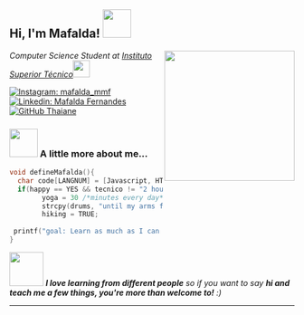 <h2> Hi, I'm Mafalda! <img src="https://media.giphy.com/media/mGcNjsfWAjY5AEZNw6/giphy.gif" width="50"></h2>
<img align='right' src="https://media.giphy.com/media/ieyl9zmCjO4b4t6qoY/giphy.gif" width="230">
<p><em>Computer Science Student at <a href="https://tecnico.ulisboa.pt/en/">Instituto Superior Técnico</a><img src="https://media.giphy.com/media/fYSnHlufseco8Fh93Z/giphy.gif" width="30">
</em></p>

[![Instagram: mafalda_mmf](https://img.shields.io/badge/mafalda_mmf-E4405F?style=for-the-badge&logo=instagram&logoColor=white)](https://instagram.com/mafalda_mmf)
[![Linkedin: Mafalda Fernandes](https://img.shields.io/badge/mafalda-0077B5?style=for-the-badge&logo=linkedin&logoColor=white)](https://www.linkedin.com/in/mafalda-fernandes-a87823234/)
[![GitHub Thaiane](https://img.shields.io/github/followers/thaiane?label=follow&style=social)](https://github.com/mafarrica)


### <img src="https://media.giphy.com/media/VgCDAzcKvsR6OM0uWg/giphy.gif" width="50"> A little more about me...  

```C
void defineMafalda(){
  char code[LANGNUM] = [Javascript, HTML, CSS, Python, C, Prolog, Assembly];
  if(happy == YES && tecnico != "2 hours of sleep"){
        yoga = 30 /*minutes every day*/;
        strcpy(drums, "until my arms fall off");
        hiking = TRUE;
                      
 printf("goal: Learn as much as I can about Computer Science and the overwhelmingly complex world around it");
}
```

<img src="https://media.giphy.com/media/LnQjpWaON8nhr21vNW/giphy.gif" width="60"> <em><b>I love learning from different people</b> so if you want to say <b>hi and teach me a few things, you're more than welcome to!</b> :)</em>

---

